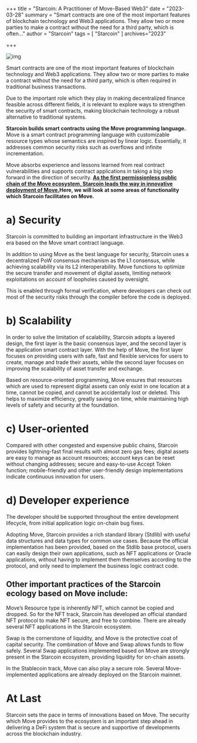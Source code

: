 +++
title = "Starcoin: A Practitioner of Move-Based Web3"
date = "2023-03-28"
summary = "Smart contracts are one of the most important features of blockchain technology and Web3 applications. They allow two or more parties to make a contract without the need for a third party, which is often..."
author = "Starcoin"
tags = [
    "Starcoin"
]
archives="2023"

+++

![img](https://miro.medium.com/v2/resize:fit:1400/1*UKtG98_mb_ngYgtz7rnaHA.png)

Smart contracts are one of the most important features of blockchain technology and Web3 applications. They allow two or more parties to make a contract without the need for a third party, which is often required in traditional business transactions.

Due to the important role which they play in making decentralized finance feasible across different fields, it is relevant to explore ways to strengthen the security of smart contracts, making blockchain technology a robust alternative to traditional systems.

**Starcoin builds smart contracts using the Move programming language.** Move is a smart contract programming language with customizable resource types whose semantics are inspired by linear logic. Essentially, it addresses common security risks such as overflows and infinite incrementation.

Move absorbs experience and lessons learned from real contract vulnerabilities and supports contract applications in taking a big step forward in the direction of security. [**As the first permissionless public chain of the Move ecosystem, Starcoin leads the way in innovative deployment of Move.**](https://www.bloomberg.com/press-releases/2021-09-22/westar-launches-first-permissionless-public-chain-starcoin)**Here, we will look at some areas of functionality which Starcoin facilitates on Move.**

# a) Security

Starcoin is committed to building an important infrastructure in the Web3 era based on the Move smart contract language.

In addition to using Move as the best language for security, Starcoin uses a decentralized PoW consensus mechanism as the L1 consensus, while achieving scalability via its L2 interoperability. Move functions to optimize the secure transfer and movement of digital assets, limiting network exploitations on account of loopholes caused by oversight.

This is enabled through formal verification, where developers can check out most of the security risks through the compiler before the code is deployed.

# b) Scalability

In order to solve the limitation of scalability, Starcoin adopts a layered design, the first layer is the basic consensus layer, and the second layer is the application smart contract layer. With the help of Move, the first layer focuses on providing users with safe, fast and flexible services for users to create, manage and trade their assets, while the second layer focuses on improving the scalability of asset transfer and exchange.

Based on resource-oriented programming, Move ensures that resources which are used to represent digital assets can only exist in one location at a time, cannot be copied, and cannot be accidentally lost or deleted. This helps to maximize efficiency, greatly saving on time, while maintaining high levels of safety and security at the foundation.

# c) User-oriented

Compared with other congested and expensive public chains, Starcoin provides lightning-fast final results with almost zero gas fees; digital assets are easy to manage as account resources; account keys can be reset without changing addresses; secure and easy-to-use Accept Token function; mobile-friendly and other user-friendly design implementations indicate continuous innovation for users.

# d) Developer experience

The developer should be supported throughout the entire development lifecycle, from initial application logic on-chain bug fixes.

Adopting Move, Starcoin provides a rich standard library (Stdlib) with useful data structures and data types for common use cases. Because the official implementation has been provided, based on the Stdlib base protocol, users can easily design their own applications, such as NFT applications or Oracle applications, without having to implement them themselves according to the protocol, and only need to implement the business logic contract code.

## **Other important practices of the Starcoin ecology based on Move include:**

Move’s Resource type is inherently NFT, which cannot be copied and dropped. So for the NFT track, Starcoin has developed an official standard NFT protocol to make NFT secure, and free to combine. There are already several NFT applications in the Starcoin ecosystem.

Swap is the cornerstone of liquidity, and Move is the protective coat of capital security. The combination of Move and Swap allows funds to flow safely. Several Swap applications implemented based on Move are strongly present in the Starcoin ecosystem, providing liquidity for on-chain assets.

In the Stablecoin track, Move can also play a secure role. Several Move-implemented applications are already deployed on the Starcoin mainnet.

# At Last

Starcoin sets the pace in terms of innovations based on Move. The security which Move provides to the ecosystem is an important step ahead in delivering a DeFi system that is secure and supportive of developments across the blockchain industry.
